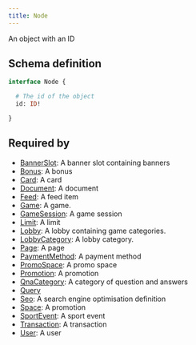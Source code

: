```yaml
---
title: Node
---
```


An object with an ID

## Schema definition
```graphql
interface Node {

  # The id of the object
  id: ID! 

}
```
## Required by
* [BannerSlot](graphql/schema/bannerslot.md): A banner slot containing banners
* [Bonus](graphql/schema/bonus.md): A bonus
* [Card](graphql/schema/card.md): A card
* [Document](graphql/schema/document.md): A document
* [Feed](graphql/schema/feed.md): A feed item
* [Game](graphql/schema/game.md): A game.
* [GameSession](graphql/schema/gamesession.md): A game session
* [Limit](graphql/schema/limit.md): A limit
* [Lobby](graphql/schema/lobby.md): A lobby containing game categories.
* [LobbyCategory](graphql/schema/lobbycategory.md): A lobby category.
* [Page](graphql/schema/page.md): A page
* [PaymentMethod](graphql/schema/paymentmethod.md): A payment method
* [PromoSpace](graphql/schema/promospace.md): A promo space
* [Promotion](graphql/schema/promotion.md): A promotion
* [QnaCategory](graphql/schema/qnacategory.md): A category of question and answers
* [Query](graphql/schema/query.md)
* [Seo](graphql/schema/seo.md): A search engine optimisation definition
* [Space](graphql/schema/space.md): A promotion
* [SportEvent](graphql/schema/sportevent.md): A sport event
* [Transaction](graphql/schema/transaction.md): A transaction
* [User](graphql/schema/user.md): A user
